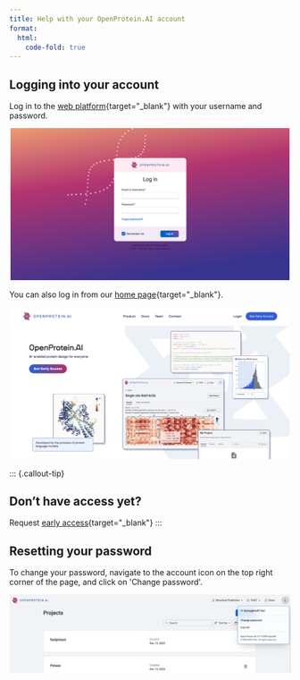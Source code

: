 ```yaml
---
title: Help with your OpenProtein.AI account
format:
  html:
    code-fold: true
---
```


## Logging into your account

Log in to the [web platform](https://app.openprotein.ai){target="_blank"} with your
username and password.

<p align="center">
  <img src="./img/login.png" width="500">
</p>

You can also log in from our [home page](https://openprotein.ai){target="_blank"}.

<p align="center">
  <img src="./img/acct-login-homepage.png" width="500">
</p>

::: {.callout-tip}
## Don’t have access yet?

Request [early access](https://openprotein-ai.webflow.io/early-access-form){target="_blank"}
:::

## Resetting your password

To change your password, navigate to the account icon on the top right
corner of the page, and click on 'Change password'.

<p align="center">
  <img src="./img/change-password.png" width="700">
</p>